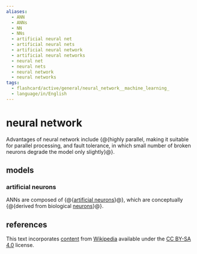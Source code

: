 ```yaml
---
aliases:
  - ANN
  - ANNs
  - NN
  - NNs
  - artificial neural net
  - artificial neural nets
  - artificial neural network
  - artificial neural networks
  - neural net
  - neural nets
  - neural network
  - neural networks
tags:
  - flashcard/active/general/neural_network__machine_learning_
  - language/in/English
---
```


# neural network

Advantages of neural network include {@{highly parallel, making it suitable for parallel processing, and fault tolerance, in which small number of broken neurons degrade the model only slightly}@}. <!--SR:!2025-03-17,209,330-->

## models

### artificial neurons

ANNs are composed of {@{[artificial neurons](artificial%20neuron.md)}@}, which are conceptually {@{derived from biological [neurons](neuron.md)}@}. <!--SR:!2025-07-14,302,330!2025-05-14,257,330-->

## references

This text incorporates [content](https://en.wikipedia.org/wiki/neural_network_(machine_learning)) from [Wikipedia](Wikipedia.md) available under the [CC BY-SA 4.0](https://creativecommons.org/licenses/by-sa/4.0/) license.
